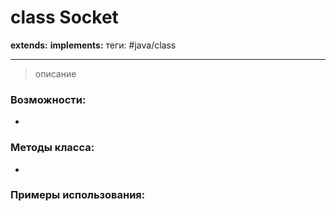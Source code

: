 # class Socket
**extends:** 
**implements:** 
теги: #java/class 

---

>описание

### Возможности:
- 
### Методы класса:
- 

### Примеры использования:
